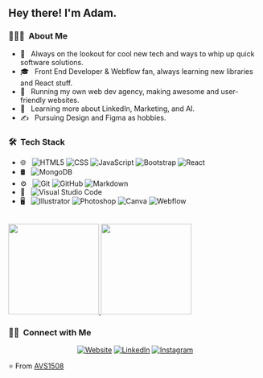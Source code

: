 
<h2> Hey there! I'm Adam.</h2>

<h3> 👨🏻‍💻 &nbsp;About Me </h3>

- 🤔 &nbsp;  Always on the lookout for cool new tech and ways to whip up quick software solutions.
- 🎓 &nbsp; Front End Developer & Webflow fan, always learning new libraries and React stuff.
- 💼 &nbsp; Running my own web dev agency, making awesome and user-friendly websites.
- 🌱 &nbsp; Learning more about LinkedIn, Marketing, and AI.
- ✍️ &nbsp; Pursuing Design and Figma as hobbies.

<h3> 🛠 &nbsp;Tech Stack</h3>

- 🌐 &nbsp;
  ![HTML5](https://img.shields.io/badge/-HTML5-333333?style=flat&logo=HTML5)
  ![CSS](https://img.shields.io/badge/-CSS-333333?style=flat&logo=CSS3&logoColor=1572B6)
  ![JavaScript](https://img.shields.io/badge/-JavaScript-333333?style=flat&logo=javascript)
  ![Bootstrap](https://img.shields.io/badge/-Bootstrap-333333?style=flat&logo=bootstrap&logoColor=563D7C)
  ![React](https://img.shields.io/badge/-React-333333?style=flat&logo=react)
- 🛢 &nbsp;
  ![MongoDB](https://img.shields.io/badge/-MongoDB-333333?style=flat&logo=mongodb)
- ⚙️ &nbsp;
  ![Git](https://img.shields.io/badge/-Git-333333?style=flat&logo=git)
  ![GitHub](https://img.shields.io/badge/-GitHub-333333?style=flat&logo=github)
  ![Markdown](https://img.shields.io/badge/-Markdown-333333?style=flat&logo=markdown)
- 🔧 &nbsp;
  ![Visual Studio Code](https://img.shields.io/badge/-Visual%20Studio%20Code-333333?style=flat&logo=visual-studio-code&logoColor=007ACC)
- 🖥 &nbsp;
  ![Illustrator](https://img.shields.io/badge/-Illustrator-333333?style=flat&logo=adobe-illustrator)
  ![Photoshop](https://img.shields.io/badge/-Photoshop-333333?style=flat&logo=adobe-photoshop)
  ![Canva](https://img.shields.io/badge/-canva-333333?style=flat&logo=adobe-canva)
   ![Webflow](https://img.shields.io/badge/-webflow-333333?style=flat&logo=adobe-webflow)

<br/>

<a href="https://github.com/Adameee89">
  <img height="180em" src="https://github-readme-stats.vercel.app/api?username=Adameee89&theme=buefy&show_icons=true" />
  <img height="180em" src="https://github-readme-stats.vercel.app/api/top-langs/?username=Adameee89&theme=buefy&layout=compact" />
</a>

<br/>

<h3> 🤝🏻 &nbsp;Connect with Me </h3>

<p align="center">
<a href="https://www.flow-phoenix.com/"><img alt="Website" src="[https://img.shields.io/badge/Website-www.adityavsingh.com-blue?style=flat-square&logo=google-chrome](https://www.flow-phoenix.com/)"></a>
<a href="https://www.linkedin.com/in/adamvegvari/"><img alt="LinkedIn" src="[https://img.shields.io/badge/LinkedIn-Aditya%20Vikram%20Singh-blue?style=flat-square&logo=linkedi](https://www.linkedin.com/in/adamvegvari/)n"></a>
<a href="https://www.instagram.com/a.vegvari"><img alt="Instagram" src="[https://img.shields.io/badge/Instagram-adityavs__-blue?style=flat-square&logo=instagram](https://www.instagram.com/a.vegvari/?hl=hu)"></a>
</p>

⭐️ From [AVS1508](https://github.com/AVS1508)
